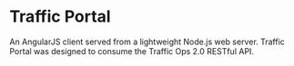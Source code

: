 # Traffic Portal

An AngularJS client served from a lightweight Node.js web server. Traffic Portal was designed to consume the Traffic Ops 2.0 RESTful API.
